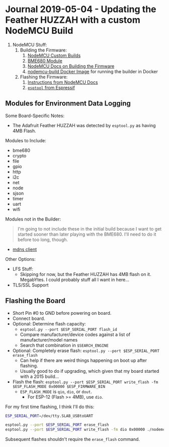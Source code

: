 Journal 2019-05-04 - Updating the Feather HUZZAH with a custom NodeMCU Build
========

1. NodeMCU Stuff:
    1. Building the Firmware:
        1. [NodeMCU Custom Builds](https://nodemcu-build.com/index.php)
        2. [BME680 Module](https://nodemcu.readthedocs.io/en/master/modules/bme680/)
        3. [NodeMCU Docs on Building the Firmware](https://nodemcu.readthedocs.io/en/master/build/)
        4. [nodemcu-build Docker Image](https://hub.docker.com/r/marcelstoer/nodemcu-build/) for running the builder in Docker
    2. Flashing the Firmware:
        1. [Instructions from NodeMCU Docs](https://nodemcu.readthedocs.io/en/master/flash/)
        2. [`esptool` from Espressif](https://github.com/espressif/esptool)



## Modules for Environment Data Logging

Some Board-Specific Notes:

- The Adafruit Feather HUZZAH was detected by `esptool.py` as having 4MB Flash.

Modules to Include:

- bme680
- crypto
- file
- gpio
- http
- i2c
- net
- node
- sjson
- timer
- uart
- wifi

Modules not in the Builder:

> I'm going to not include these in the initial build because I want to get started sooner than later playing with the BME680.  I'll need to do it before too long, though.

- [mdns client](https://github.com/udaygin/nodemcu-mdns-client)

Other Options:

- LFS Stuff:
    - Skipping for now, but the Feather HUZZAH has 4MB flash on it.  MegabYtes.  I could probably stuff all I want in here...
- TLS/SSL Support



## Flashing the Board

- Short Pin #0 to GND before powering on board.
- Connect board.
- Optional: Determine flash capacity:
    - `esptool.py --port $ESP_SERIAL_PORT flash_id`
    - Compare manufacturer/device codes against a list of manufacturer/model names
    - Search that combination in `$SEARCH_ENGINE`
- Optional: Completely erase flash: `esptool.py --port $ESP_SERIAL_PORT erase_flash`
    - Can help if there are weird things happening on boot up after flashing.
    - Usually good to do if upgrading, which given that my board started with a 2015 build...
- Flash the flash: `esptool.py --port $ESP_SERIAL_PORT write_flash -fm $ESP_FLASH_MODE 0x00000 $ESP_FIRMWARE_BIN`
    - `ESP_FLASH_MODE` is `qio`, `dio`, or `dout`.
        - For ESP-12 (Flash >= 4MB), use `dio`.

For my first time flashing, I think I'll do this:

```sh
ESP_SERIAL_PORT=/dev/tty.SLAB_USBtoUART

esptool.py --port $ESP_SERIAL_PORT erase_flash
esptool.py --port $ESP_SERIAL_PORT write_flash -fm dio 0x00000 ./nodemcu_master_asdf-asdf_float.bin
```

Subsequent flashes shouldn't require the `erase_flash` command.
